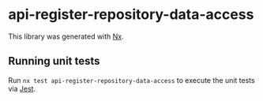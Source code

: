 # api-register-repository-data-access

This library was generated with [Nx](https://nx.dev).

## Running unit tests

Run `nx test api-register-repository-data-access` to execute the unit tests via [Jest](https://jestjs.io).
